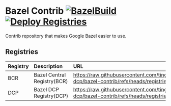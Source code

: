 # Bazel Contrib [![BazelBuild](https://github.com/tingyanshen-dcp/bazel-contrib/actions/workflows/bazel.yml/badge.svg)](https://github.com/tingyanshen-dcp/bazel-contrib/actions/workflows/bazel.yml)[![Deploy Registries](https://github.com/tingyanshen-dcp/bazel-contrib/actions/workflows/registries.yml/badge.svg)](https://github.com/tingyanshen-dcp/bazel-contrib/actions/workflows/registries.yml)
Contrib repository that makes Google Bazel easier to use.

## Registries
| Registry | Description | URL |
|:---|:---|:---|
| BCR | Bazel Central Registry(BCR) | https://raw.githubusercontent.com/tingyanshen-dcp/bazel-contrib/refs/heads/registries/central/ |
| DCP | Bazel DCP Registry(DCP) | https://raw.githubusercontent.com/tingyanshen-dcp/bazel-contrib/refs/heads/registries/dcp/ |
